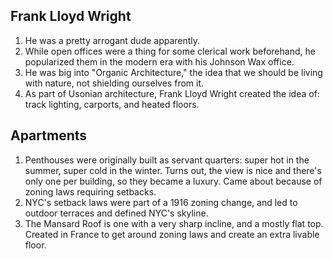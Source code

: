 ## Frank Lloyd Wright
1. He was a pretty arrogant dude apparently.
1. While open offices were a thing for some clerical work beforehand, he popularized them in the modern era with his Johnson Wax office.
1. He was big into "Organic Architecture," the idea that we should be living with nature, not shielding ourselves from it.
1. As part of Usonian architecture, Frank Lloyd Wright created the idea of: track lighting, carports, and heated floors.

## Apartments
1. Penthouses were originally built as servant quarters: super hot in the summer, super cold in the winter. Turns out, the view is nice and there's only one per building, so they became a luxury. Came about because of zoning laws requiring setbacks.
1. NYC's setback laws were part of a 1916 zoning change, and led to outdoor terraces and defined NYC's skyline.
1. The Mansard Roof is one with a very sharp incline, and a mostly flat top. Created in France to get around zoning laws and create an extra livable floor.
